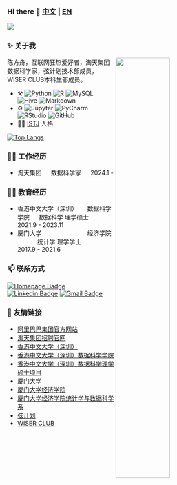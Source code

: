 ### Hi there 👋 [中文](https://github.com/rogerchenfz/rogerchenfz/blob/main/README.md) | [EN](https://github.com/rogerchenfz/rogerchenfz/blob/main/README-EN.md)

![](https://visitor-badge.laobi.icu/badge?page_id=rogerchenfz.visitor-badge)


### ✨ 关于我

[<img align="right" width="50%" src="https://github-readme-stats.vercel.app/api?username=rogerchenfz&include_all_commits=true&count_private=true&show_icons=true">](https://github.com/anuraghazra/github-readme-stats)

陈方舟，互联网狂热爱好者，淘天集团数据科学家，弦计划技术部成员，WISER CLUB本科生部成员。

-   :hammer_and_pick:
    ![Python](https://img.shields.io/badge/-Python-lightgrey?style=plastic&logo=python)
    ![R](https://img.shields.io/badge/-R-grey?style=plastic&logo=r)
    ![MySQL](https://img.shields.io/badge/-MySQL-white?style=plastic&logo=mysql)
    ![Hive](https://img.shields.io/badge/-Hive-grey?style=plastic&logo=hive)
    ![Markdown](https://img.shields.io/badge/-Markdown-black?style=plastic&logo=markdown)
-   ⚙️
    ![Jupyter](https://img.shields.io/badge/-Jupyter-lightblue?style=plastic&logo=jupyter)
    ![PyCharm](https://img.shields.io/badge/-PyCharm-grey?style=plastic&logo=pycharm)
    ![RStudio](https://img.shields.io/badge/-RStudio-white?style=plastic&logo=rstudio)
    ![GitHub](https://img.shields.io/badge/-GitHub-181717?style=plastic&logo=github)
-   :man_scientist: [ISTJ](https://www.16personalities.com/ch/istj-%E4%BA%BA%E6%A0%BC) 人格
  
<!--
[![Fangzhou Chen's GitHub stats](https://github-readme-stats.vercel.app/api?username=rogerchenfz&include_all_commits=true&count_private=true&show_icons=true)](https://github.com/anuraghazra/github-readme-stats)
-->

[![Top Langs](https://github-readme-stats.vercel.app/api/top-langs/?username=rogerchenfz&layout=compact)](https://github.com/anuraghazra/github-readme-stats)

### 👨‍💻 工作经历
- 淘天集团    &ensp;&ensp;    数据科学家    &ensp;&ensp; 2024.1 -
  
### 👨‍🎓 教育经历
  - 香港中文大学（深圳）    &ensp;&ensp;    数据科学学院    &ensp;&ensp;    数据科学 理学硕士    &ensp;&ensp;    2021.9 - 2023.11
  - 厦门大学    &ensp;&ensp;&ensp;&ensp;&ensp;&ensp;&ensp;&ensp;&ensp;&ensp;&ensp;&ensp;&ensp;&ensp;    经济学院    &ensp;&ensp;&ensp;&ensp;&ensp;&ensp;     统计学 理学学士    &ensp;&ensp;&ensp;&ensp;    2017.9 - 2021.6

### 📫 联系方式

[![Homepage Badge](https://img.shields.io/badge/-Homepage-blue?style=plastic&link=https://rogerchenfz.github.io/)](https://rogerchenfz.github.io/)
[![Linkedin Badge](https://img.shields.io/badge/-rogerchenfz-blue?style=plastic&logo=Linkedin&logoColor=white&link=https://www.linkedin.com/in/rogerchenfz/)](https://www.linkedin.com/in/rogerchenfz/)
[![Gmail Badge](https://img.shields.io/badge/-fangzhouchen@link.cuhk.edu.cn-c14438?style=plastic&logo=Gmail&logoColor=white&link=mailto:fangzhouchen@link.cuhk.edu.cn)](mailto:fangzhouchen@link.cuhk.edu.cn)

 ### 🔗 友情链接
- [阿里巴巴集团官方网站](https://www.alibabagroup.com/)
- [淘天集团招聘官网](https://talent.taotian.com/)
- [香港中文大学（深圳）](https://www.cuhk.edu.cn/) 
- [香港中文大学（深圳）数据科学学院](https://sds.cuhk.edu.cn/)
- [香港中文大学（深圳）数据科学理学硕士项目](https://mscds.cuhk.edu.cn/)
- [厦门大学](https://www.xmu.edu.cn/)
- [厦门大学经济学院](https://economic.xmu.edu.cn/)
- [厦门大学经济学院统计学与数据科学系](https://stats.xmu.edu.cn/)
- [弦计划](https://une7n7jjfj.feishu.cn/docx/HW67dp35QoPmPixSouOcYizHnFh)
- [WISER CLUB](https://mp.weixin.qq.com/s/6fXVJnnGLaQQDJ12q0dhUQ)

<!--
**rogerchenfz/rogerchenfz** is a ✨ _special_ ✨ repository because its `README.md` (this file) appears on your GitHub profile.

Here are some ideas to get you started:

- 🔭 I’m currently working on ...
- 🌱 I’m currently learning ...
- 👯 I’m looking to collaborate on ...
- 🤔 I’m looking for help with ...
- 💬 Ask me about ...
- 📫 How to reach me: ...
- 😄 Pronouns: ...
- ⚡ Fun fact: ...
-->
